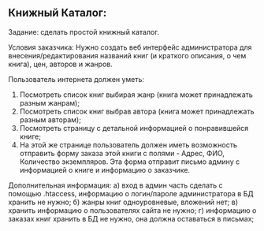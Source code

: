 ## Книжный Каталог:

Задание: сделать простой книжный каталог.
 
Условия заказчика:
Нужно создать веб интерфейс администратора для внесения/редактирования названий книг (и краткого описания, о чем книга), цен, авторов и жанров.
 
Пользователь интернета должен уметь:
1. Посмотреть список книг выбирая жанр (книга может принадлежать разным
жанрам);
2. Посмотреть список книг выбрав автора (книга может принадлежать разным
авторам);
3. Посмотреть страницу с детальной информацией о понравившейся книге;
4. На этой же странице пользователь должен иметь возможность
отправить форму заказа этой книги с полями - Адрес, ФИО, Количество
экземпляров.
Эта форма отправит письмо админу с информацией о книге и информацию о
заказчике. 

Дополнительная информация:
а) вход в админ часть сделать с помощью .htaccess, информацию о логин/пароле
администратора в БД хранить не нужно;
б) жанры книг одноуровневые, вложений нет;
в) хранить информацию о пользователях сайта не нужно;
г) информацию о заказах книг хранить в БД не нужно, она должна оставаться в письмах;
